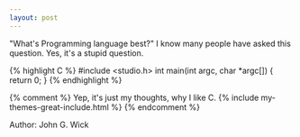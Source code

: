 ```yaml
---
layout: post
---
```


"What's Programming language best?"
I know many people have asked this question.
Yes, it's a stupid question.

{% highlight C %}
#include <studio.h>
int main(int argc, char *argc[])
{
    return 0;
}
{% endhighlight %}

{% comment %}
Yep, it's just my thoughts, why I like C.
{% include my-themes-great-include.html %}
{% endcomment %}

Author: John G. Wick
